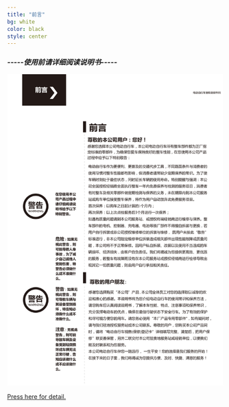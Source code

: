 ```yaml
---
title: "前言"
bg: white
color: black
style: center
---
```


### *-----使用前请详细阅读说明书-----*
![image tooltip here](/img/um/images/um%20(2).jpg)


<span id="forkongithub">
  <a href="{{ site.source_link }}" class="bg-blue">
    Press here for detail.
  </a>
</span>
